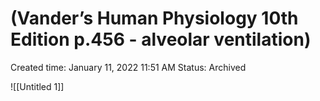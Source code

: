 # (Vander’s Human Physiology 10th Edition p.456 - alveolar ventilation)

Created time: January 11, 2022 11:51 AM
Status: Archived

![[Untitled 1]]